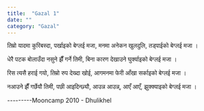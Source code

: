 ```yaml
---
title:  "Gazal 1"
date: ""
category: "Gazal"
---
```



तिम्रो यादमा कुरिबस्दा, पर्खाइको बेग्लई  मजा,
मनमा अनेकन खुलदुलि, तड्पाईको बेग्लई  मजा ।

धेरै पटक बोलाउँदा नसुने झैँ गर्ने तिमी,
बिना कारण देखाउने घुर्क्याइको बेग्लई  मजा ।

रिस त्यसै हराई गयो, तिम्रो रुप देख्दा खोई,
आगमनमा फेरी आँखा सर्काइको बेग्लई  मजा ।

नआउने झैँ गर्छेयौ तिमी, पछी आइदिन्छ्यौ,
आउन्न आउन्न्, आएँ आएँ, झुक्क्याइको बेग्लई  मजा ।


---------Mooncamp 2010 - Dhulikhel 
